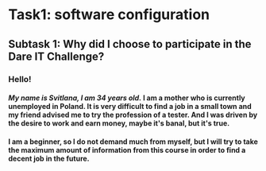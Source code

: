 # Task1: software configuration

## Subtask 1: Why did I choose to participate in the Dare IT Challenge?

### Hello!

#### *My name is Svitlana, I am 34 years old.* I am a mother who is currently unemployed in Poland. It is very difficult to find a job in a small town and my friend advised me to try the profession of a tester. And I was driven by the desire to work and earn money, maybe it's banal, but it's true.
#### I am a beginner, so I do not demand much from myself, but I will try to take the maximum amount of information from this course in order to find a decent job in the future.